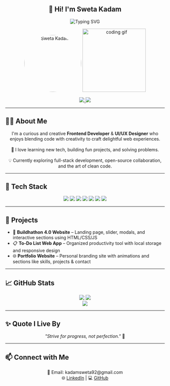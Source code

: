 
<!-- Typing Animation Header -->
<h2 align="center">👋 Hi! I'm Sweta Kadam</h2>

<p align="center">
  <img src="https://readme-typing-svg.herokuapp.com?font=Fira+Code&size=24&duration=2500&pause=1000&color=F76B8A&center=true&vCenter=true&width=600&lines=Frontend+Developer;UI%2FUX+Designer;Tech+Enthusiast;Problem+Solver+%F0%9F%A4%9E;Always+Learning+%F0%9F%93%9A" alt="Typing SVG" />
</p>

<!-- Profile Image + Coding GIF -->
<p align="center">
  <img src="https://img.freepik.com/free-vector/cute-girl-hacker-operating-laptop-cartoon-vector-icon-illustration-people-technology-isolated-flat_138676-9487.jpg?w=740" alt="Sweta Kadam" width="180" style="border-radius: 50%;"/>
  <img src="https://media.giphy.com/media/qgQUggAC3Pfv687qPC/giphy.gif" width="200" alt="coding gif">
</p>

<!-- Social Badges -->
<p align="center">
  <a href="https://www.linkedin.com/in/sweta-kadam-5851a4323">
    <img src="https://img.shields.io/badge/LinkedIn-%230077B5.svg?style=for-the-badge&logo=linkedin&logoColor=white" />
  </a>
  <a href="https://github.com/Shweta-Tech-creator">
    <img src="https://img.shields.io/badge/GitHub-100000?style=for-the-badge&logo=github&logoColor=white" />
  </a>
</p>

---

## 🙋‍♀️ About Me
<p align="center">
  I'm a curious and creative <strong>Frontend Developer</strong> & <strong>UI/UX Designer</strong> who enjoys blending code with creativity to craft delightful web experiences.  
  <br/><br/>
  🌱 I love learning new tech, building fun projects, and solving problems.  
  <br/><br/>
  💡 Currently exploring full-stack development, open-source collaboration, and the art of clean code.
</p>

---

## 🧰 Tech Stack
<p align="center">
  <img src="https://img.shields.io/badge/C++-00599C?style=for-the-badge&logo=c%2B%2B&logoColor=white"/>
  <img src="https://img.shields.io/badge/Java-ED8B00?style=for-the-badge&logo=java&logoColor=white"/>
  <img src="https://img.shields.io/badge/C-00599C?style=for-the-badge&logo=c&logoColor=white"/>
  <img src="https://img.shields.io/badge/Python-3670A0?style=for-the-badge&logo=python&logoColor=ffdd54"/>
  <img src="https://img.shields.io/badge/HTML5-E34F26?style=for-the-badge&logo=html5&logoColor=white"/>
  <img src="https://img.shields.io/badge/CSS3-1572B6?style=for-the-badge&logo=css3&logoColor=white"/>
  <img src="https://img.shields.io/badge/MySQL-4479A1?style=for-the-badge&logo=mysql&logoColor=white"/>
</p>

---

## 🚀 Projects
- 🎯 **Buildhathon 4.0 Website** – Landing page, slider, modals, and interactive sections using HTML/CSS/JS  
- 📋 **To-Do List Web App** – Organized productivity tool with local storage and responsive design  
- 🌐 **Portfolio Website** – Personal branding site with animations and sections like skills, projects & contact

---

## 📈 GitHub Stats
<p align="center">
  <img src="https://github-readme-stats.vercel.app/api?username=Shweta-Tech-creator&theme=ocean_dark&hide_border=false&include_all_commits=true&count_private=true" />
  <img src="https://github-readme-streak-stats.herokuapp.com?user=Shweta-Tech-creator&theme=ocean_dark&hide_border=false" />
  <br/>
  <img src="https://github-readme-stats.vercel.app/api/top-langs/?username=Shweta-Tech-creator&layout=compact&theme=ocean_dark" />
</p>

---

## ✨ Quote I Live By
<p align="center"><i>"Strive for progress, not perfection."</i> 💫</p>

---

## 📫 Connect with Me
<p align="center">
  📧 Email: kadamsweta92@gmail.com <br/>
  🌐 <a href="https://www.linkedin.com/in/sweta-kadam-5851a4323/">LinkedIn</a> | 
  💻 <a href="https://github.com/Shweta-Tech-creator">GitHub</a>
</p>




